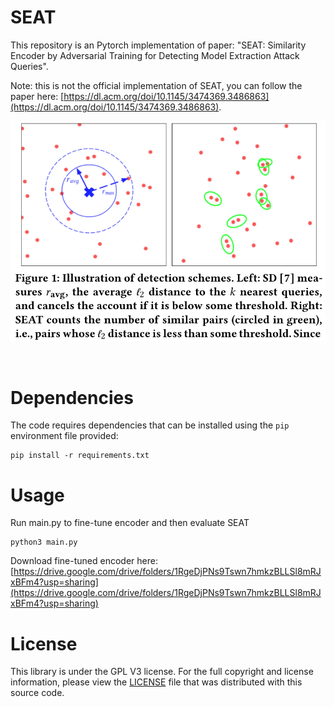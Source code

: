 
# SEAT

This repository is an Pytorch implementation of paper: "SEAT: Similarity Encoder by Adversarial Training for Detecting Model Extraction Attack Queries".


Note: this is not the official implementation of SEAT, you can follow the paper here: [https://dl.acm.org/doi/10.1145/3474369.3486863](https://dl.acm.org/doi/10.1145/3474369.3486863).


![Illustration of detection schemes of SEAT.](https://raw.githubusercontent.com/grasses/SEAT/master/exp/figure1.png)

<br>

# Dependencies

The code requires dependencies that can be installed using the `pip` environment file provided:
```
pip install -r requirements.txt
```

# Usage

Run main.py to fine-tune encoder and then evaluate SEAT
```
python3 main.py
```

Download fine-tuned encoder here: [https://drive.google.com/drive/folders/1RgeDjPNs9Tswn7hmkzBLLSl8mRJxBFm4?usp=sharing](https://drive.google.com/drive/folders/1RgeDjPNs9Tswn7hmkzBLLSl8mRJxBFm4?usp=sharing)


# License

This library is under the GPL V3 license. 
For the full copyright and license information, please view the [LICENSE](https://raw.githubusercontent.com/grasses/SEAT/master/LICENSE) file that was distributed with this source code.